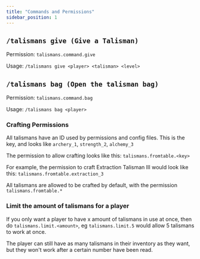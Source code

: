 ```yaml
---
title: "Commands and Permissions"
sidebar_position: 1
---
```


## `/talismans give (Give a Talisman)`
Permission: `talismans.command.give`

Usage: `/talismans give <player> <talisman> <level>`

## `/talismans bag (Open the talisman bag)`
Permission: `talismans.command.bag`

Usage: `/talismans bag <player>`

### Crafting Permissions
All talismans have an ID used by permissions and config files.
This is the key, and looks like `archery_1`, `strength_2`, `alchemy_3`

The permission to allow crafting looks like this: `talismans.fromtable.<key>`

For example, the permission to craft Extraction Talisman III would look like this: `talismans.fromtable.extraction_3`

All talismans are allowed to be crafted by default, with the permission `talismans.fromtable.*`

### Limit the amount of talismans for a player

If you only want a player to have x amount of talismans in use at once, then do `talismans.limit.<amount>`, eg `talismans.limit.5` would allow 5 talismans to work at once.

The player can still have as many talismans in their inventory as they want, but they won't work after a certain number have been read.
